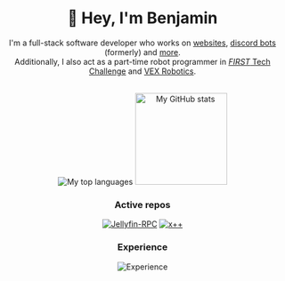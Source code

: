 <div align = center>
  <h1>👋 Hey, I'm Benjamin</h1>
  <p>
    I'm a full-stack software developer who works on <a href = "https://iipython.dev">websites</a>, <a href = "https://github.com/iiPythonx/Prism-v3">discord bots</a> (formerly) and <a href = "https://github.com/iiPythonx?tab=repositories">more</a>. <br>
    Additionally, I also act as a part-time robot programmer in <a href = "https://www.firstinspires.org/robotics/ftc"><i>FIRST</i> Tech Challenge</a> and <a href = "https://www.vexrobotics.com">VEX Robotics</a>.
  </p>
  <br />
  <img alt = "My top languages" src = "https://readme.iipython.dev/api/top-langs/?username=iiPythonx&langs_count=6&layout=compact&title_color=1793d0&text_color=ffffff&bg_color=121212&border_radius=10&exclude_repo=acellus" />
  <img alt = "My GitHub stats" src = "https://readme.iipython.dev/api/?username=iiPythonx&show_icons=true&count_private=true&title_color=1793d0&text_color=ffffff&bg_color=121212&icon_color=edbb5f&border_radius=10" height = "165px" />
  <br />
  <h3>Active repos</h3>
  <a href = "https://github.com/iiPythonx/jellyfin-rpc"><img alt = "Jellyfin-RPC" src = "https://readme.iipython.dev/api/pin/?username=iiPythonx&repo=jellyfin-rpc&title_color=1793d0&text_color=ffffff&bg_color=121212&border_radius=10&icon_color=edbb5f&show_icons=true&show_owner=true" /></a>
  <a href = "https://github.com/iiPythonx/xpp"><img alt = "x++" src = "https://readme.iipython.dev/api/pin/?username=iiPythonx&repo=xpp&title_color=1793d0&text_color=ffffff&bg_color=121212&border_radius=10&icon_color=edbb5f&show_icons=true&show_owner=true"></a>

  <h3>Experience</h3>
  <img alt = "Experience" src = "https://skillicons.dev/icons?i=vscode,linux,python,cpp,rust,nodejs,lua,nginx,git,docker,bash&theme=dark">
</div>
